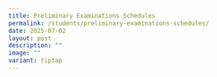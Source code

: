 ```yaml
---
title: Preliminary Examinations Schedules
permalink: /students/preliminary-examinations-schedules/
date: 2025-07-02
layout: post
description: ""
image: ""
variant: tiptap
---
```

